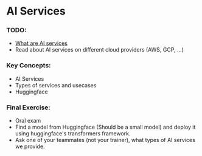 # AI Services

### TODO:

- [What are AI services](https://www.techtarget.com/searchenterpriseai/definition/Artificial-Intelligence-as-a-Service-AIaaS)
- Read about AI services on different cloud providers (AWS, GCP, ...)

### Key Concepts:
- AI Services
- Types of services and usecases
- Huggingface

### Final Exercise:
- Oral exam
- Find a model from Huggingface (Should be a small model) and deploy it using huggingface's transformers framework.
- Ask one of your teammates (not your trainer), what types of AI services we provide.